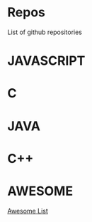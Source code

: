 # Repos
List of github repositories

# JAVASCRIPT
# C
# JAVA
# C++
# AWESOME
[Awesome List](https://github.com/sindresorhus/awesome)
